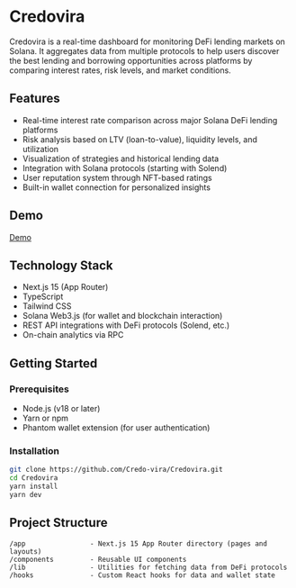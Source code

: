 # Credovira

Credovira is a real-time dashboard for monitoring DeFi lending markets on Solana. It aggregates data from multiple protocols to help users discover the best lending and borrowing opportunities across platforms by comparing interest rates, risk levels, and market conditions.

## Features

- Real-time interest rate comparison across major Solana DeFi lending platforms
- Risk analysis based on LTV (loan-to-value), liquidity levels, and utilization
- Visualization of strategies and historical lending data
- Integration with Solana protocols (starting with Solend)
- User reputation system through NFT-based ratings
- Built-in wallet connection for personalized insights

## Demo

[Demo](https://credovira.onrender.com/)

## Technology Stack

- Next.js 15 (App Router)
- TypeScript
- Tailwind CSS
- Solana Web3.js (for wallet and blockchain interaction)
- REST API integrations with DeFi protocols (Solend, etc.)
- On-chain analytics via RPC

## Getting Started

### Prerequisites

- Node.js (v18 or later)
- Yarn or npm
- Phantom wallet extension (for user authentication)

### Installation

```bash
git clone https://github.com/Credo-vira/Credovira.git
cd Credovira
yarn install
yarn dev
```

## Project Structure
```
/app                - Next.js 15 App Router directory (pages and layouts)
/components         - Reusable UI components
/lib                - Utilities for fetching data from DeFi protocols
/hooks              - Custom React hooks for data and wallet state
```